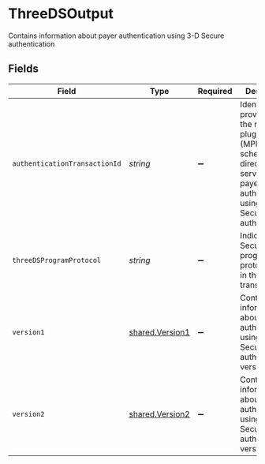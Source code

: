 # ThreeDSOutput

Contains information about payer authentication using 3-D Secure authentication


## Fields

| Field                                                                                                                                            | Type                                                                                                                                             | Required                                                                                                                                         | Description                                                                                                                                      | Example                                                                                                                                          |
| ------------------------------------------------------------------------------------------------------------------------------------------------ | ------------------------------------------------------------------------------------------------------------------------------------------------ | ------------------------------------------------------------------------------------------------------------------------------------------------ | ------------------------------------------------------------------------------------------------------------------------------------------------ | ------------------------------------------------------------------------------------------------------------------------------------------------ |
| `authenticationTransactionId`                                                                                                                    | *string*                                                                                                                                         | :heavy_minus_sign:                                                                                                                               | Identifier provided by the merchant plug in system (MPI) or scheme directory server during payer authentication using 3-D Secure authentication. |                                                                                                                                                  |
| `threeDSProgramProtocol`                                                                                                                         | *string*                                                                                                                                         | :heavy_minus_sign:                                                                                                                               | Indicates 3-D Secure program protocol used in the transaction.                                                                                   | 2                                                                                                                                                |
| `version1`                                                                                                                                       | [shared.Version1](../../models/shared/version1.md)                                                                                               | :heavy_minus_sign:                                                                                                                               | Contains information about payer authentication using 3-D Secure authentication version 1                                                        |                                                                                                                                                  |
| `version2`                                                                                                                                       | [shared.Version2](../../models/shared/version2.md)                                                                                               | :heavy_minus_sign:                                                                                                                               | Contains information about payer authentication using 3-D Secure authentication version 2                                                        |                                                                                                                                                  |